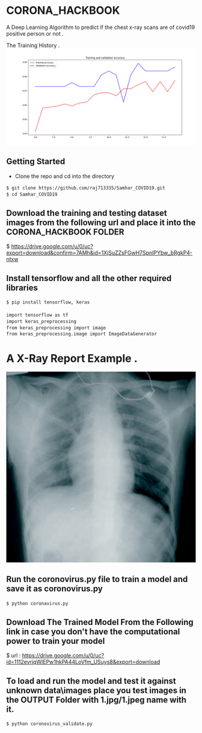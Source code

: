 # CORONA_HACKBOOK

A Deep Learning Algorithm to predict if the chest x-ray scans are of  covid19 positive person or not .



The Training History .
![](Training_history.png)


## Getting Started
- Clone the repo and cd into the directory
```sh
$ git clone https://github.com/raj713335/Samhar_COVID19.git
$ cd Samhar_COVID19
```

## Download the training and testing dataset images from the following url and place it into the CORONA_HACKBOOK FOLDER

$ https://drive.google.com/u/0/uc?export=download&confirm=7AMh&id=1XjSuZZsFGwH7SpnIPYbw_bRgkP4-ntxw



## Install tensorflow and all the other required libraries 

```sh
$ pip install tensorflow, keras 

import tensorflow as tf
import keras_preprocessing
from keras_preprocessing import image
from keras_preprocessing.image import ImageDataGenerator
```



# A X-Ray Report Example .

![](gr1_lrg-a.jpg)



## Run the coronovirus.py file to train a model and save it as coronovirus.py

```sh
$ python coronavirus.py
```

## Download The Trained Model From the Following link in case you don't have the computational power to train your model

$ url : https://drive.google.com/u/0/uc?id=1112evrjqWlEPw1hkPA44LoVfm_USuys8&export=download


## To load and run the model and test it against unknown data\images place you test images in the OUTPUT Folder with 1.jpg/1.jpeg name with it.


```sh
$ python coronovirus_validate.py
```


